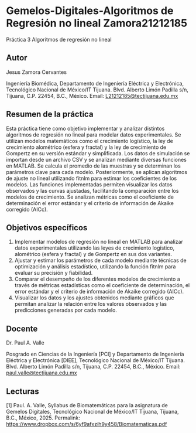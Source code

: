 # Gemelos-Digitales-Algoritmos de Regresión no lineal Zamora21212185
Práctica 3 Algoritmos de regresión no lineal



## Autor
Jesus Zamora Cervantes

Ingeniería Biomédica, Departamento de Ingeniería Eléctrica y Electrónica, Tecnológico Nacional de México/IT Tijuana. Blvd. Alberto Limón Padilla s/n, Tijuana, C.P. 22454, B.C., México. Email: L21212185@tectijuana.edu.mx

## Resumen de la práctica
Esta práctica tiene como objetivo implementar y analizar distintos algoritmos de regresión no lineal para modelar datos experimentales. Se utilizan modelos matemáticos como el crecimiento logístico, la ley de crecimiento alométrico (esfera y fractal) y la ley de crecimiento de Gompertz en su versión estándar y simplificada.
Los datos de simulación se importan desde un archivo CSV y se analizan mediante diversas funciones en MATLAB. Se calcula el promedio de las muestras y se determinan los parámetros clave para cada modelo. Posteriormente, se aplican algoritmos de ajuste no lineal utilizando fitnlm para estimar los coeficientes de los modelos.
Las funciones implementadas permiten visualizar los datos observados y las curvas ajustadas, facilitando la comparación entre los modelos de crecimiento. Se analizan métricas como el coeficiente de determinación el error estándar y el criterio de información de Akaike corregido (AICc).

## Objetivos específicos
1. Implementar modelos de regresión no lineal en MATLAB para analizar datos experimentales utilizando las leyes de crecimiento logístico, alométrico (esfera y fractal) y de Gompertz en sus dos variantes.
2. Ajustar y estimar los parámetros de cada modelo mediante técnicas de optimización y análisis estadístico, utilizando la función fitnlm para evaluar su precisión y fiabilidad.
3. Comparar el desempeño de los diferentes modelos de crecimiento a través de métricas estadísticas como el coeficiente de determinación, el error estándar y el criterio de información de Akaike corregido (AICc).
4. Visualizar los datos y los ajustes obtenidos mediante gráficos que permitan analizar la relación entre los valores observados y las predicciones generadas por cada modelo.

## Docente
Dr. Paul A. Valle

Posgrado en Ciencias de la Ingeniería [PCI] y Departamento de Ingeniería Eléctrica y Electrónica [DIEE], Tecnológico Nacional de México/IT Tijuana. Blvd. Alberto Limón Padilla s/n, Tijuana, C.P. 22454, B.C., México. Email: paul.valle@tectijuana.edu.mx

## Lecturas
[1] Paul. A. Valle, Syllabus de Biomatemáticas para la asignatura de Gemelos Digitales, Tecnológico Nacional de México/IT Tijuana, Tijuana, B.C., México, 2025. Permalink: https://www.dropbox.com/s/6yf9afxzih9y458/Biomatematicas.pdf
